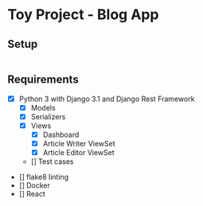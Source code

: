 # Toy Project - Blog App

## Setup

```commandline

```

## Requirements

* [x] Python 3 with Django 3.1 and Django Rest Framework
    * [x] Models
    * [x] Serializers
    * [x] Views
        * [x] Dashboard
        * [x] Article Writer ViewSet
        * [x] Article Editor ViewSet
    * [] Test cases
* [] flake8 linting
* [] Docker
* [] React